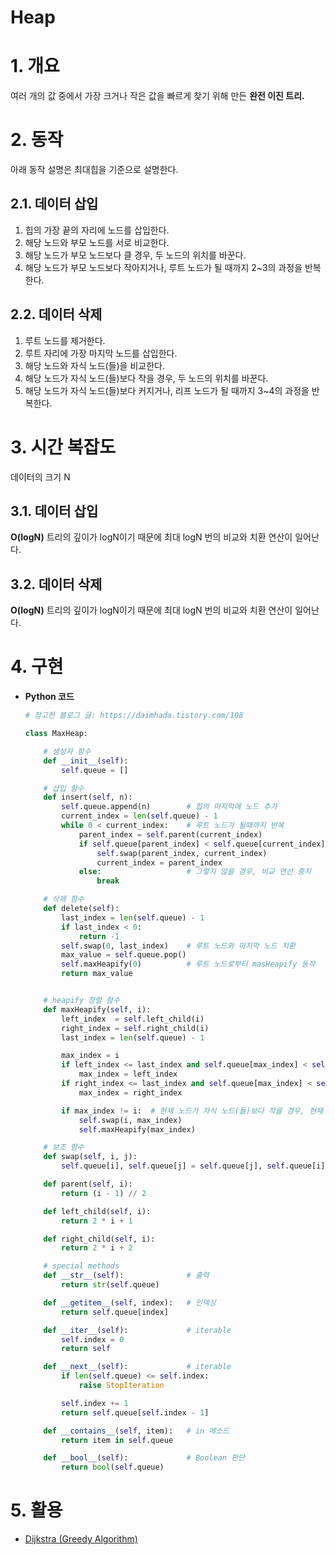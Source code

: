 # Heap

# 1. 개요

여러 개의 값 중에서 가장 크거나 작은 값을 빠르게 찾기 위해 만든 **완전 이진 트리.**

# 2. 동작

아래 동작 설명은 최대힙을 기준으로 설명한다.

## 2.1. 데이터 삽입

1. 힙의 가장 끝의 자리에 노드를 삽입한다.
2. 해당 노드와 부모 노드를 서로 비교한다.
3. 해당 노드가 부모 노드보다 클 경우, 두 노드의 위치를 바꾼다.
4. 해당 노드가 부모 노드보다 작아지거나, 루트 노드가 될 때까지 2~3의 과정을 반복한다.

## 2.2. 데이터 삭제

1. 루트 노드를 제거한다.
2. 루트 자리에 가장 마지막 노드를 삽입한다.
3. 해당 노드와 자식 노드(들)을 비교한다.
4. 해당 노드가 자식 노드(들)보다 작을 경우, 두 노드의 위치를 바꾼다.
5. 해당 노드가 자식 노드(들)보다 커지거나, 리프 노드가 될 때까지 3~4의 과정을 반복한다.

# 3. 시간 복잡도

데이터의 크기 N

## 3.1. 데이터 삽입

**O(logN)**
트리의 깊이가 logN이기 때문에 최대 logN 번의 비교와 치환 연산이 일어난다.

## 3.2. 데이터 삭제

**O(logN)**
트리의 깊이가 logN이기 때문에 최대 logN 번의 비교와 치환 연산이 일어난다.

# 4. 구현

- **Python 코드**

  ```python
  # 참고한 블로그 글: https://daimhada.tistory.com/108

  class MaxHeap:

      # 생성자 함수
      def __init__(self):
          self.queue = []

      # 삽입 함수
      def insert(self, n):
          self.queue.append(n)        # 힙의 마지막에 노드 추가
          current_index = len(self.queue) - 1
          while 0 < current_index:    # 루트 노드가 될때까지 반복
              parent_index = self.parent(current_index)
              if self.queue[parent_index] < self.queue[current_index]:    # 부모 노드보다 클 경우
                  self.swap(parent_index, current_index)                  # 치환
                  current_index = parent_index
              else:                   # 그렇지 않을 경우, 비교 연산 중지
                  break

      # 삭제 함수
      def delete(self):
          last_index = len(self.queue) - 1
          if last_index < 0:
              return -1
          self.swap(0, last_index)    # 루트 노드와 마지막 노드 치환
          max_value = self.queue.pop()
          self.maxHeapify(0)          # 루트 노드로부터 masHeapify 동작
          return max_value


      # heapify 정렬 함수
      def maxHeapify(self, i):
          left_index  = self.left_child(i)
          right_index = self.right_child(i)
          last_index = len(self.queue) - 1

          max_index = i
          if left_index <= last_index and self.queue[max_index] < self.queue[left_index]:
              max_index = left_index
          if right_index <= last_index and self.queue[max_index] < self.queue[right_index]:
              max_index = right_index

          if max_index != i:  # 현재 노드가 자식 노드(들)보다 작을 경우, 현재 노드를 자식 노드와 치환
              self.swap(i, max_index)
              self.maxHeapify(max_index)

      # 보조 함수
      def swap(self, i, j):
          self.queue[i], self.queue[j] = self.queue[j], self.queue[i]

      def parent(self, i):
          return (i - 1) // 2

      def left_child(self, i):
          return 2 * i + 1

      def right_child(self, i):
          return 2 * i + 2

      # special methods
      def __str__(self):              # 출력
          return str(self.queue)

      def __getitem__(self, index):   # 인덱싱
          return self.queue[index]

      def __iter__(self):             # iterable
          self.index = 0
          return self

      def __next__(self):             # iterable
          if len(self.queue) <= self.index:
              raise StopIteration

          self.index += 1
          return self.queue[self.index - 1]

      def __contains__(self, item):   # in 메소드
          return item in self.queue

      def __bool__(self):             # Boolean 판단
          return bool(self.queue)
  ```

# 5. 활용

- [Dijkstra (Greedy Algorithm)](./../Algorithm/Dijkstra.md)
